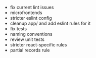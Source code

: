 - fix current lint issues
- microfrontends
- stricter eslint config
- cleanup app/ and add eslint rules for it
- fix tests
- naming conventions
- review unit tests
- stricter react-specific rules
- partial records rule
